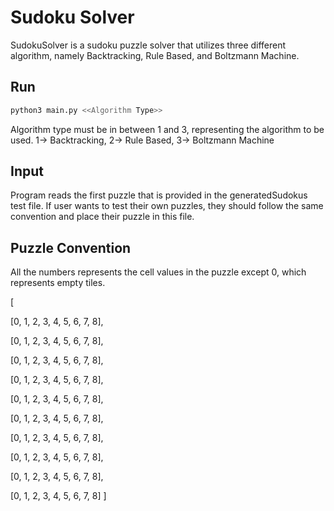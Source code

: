 # Sudoku Solver

SudokuSolver is a sudoku puzzle solver that utilizes three different algorithm, namely Backtracking, Rule Based, and Boltzmann Machine.

## Run

```bash
python3 main.py <<Algorithm Type>>
```
Algorithm type must be in between 1 and 3, representing the algorithm to be used. 1-> Backtracking, 2-> Rule Based, 3-> Boltzmann Machine

## Input
Program reads the first puzzle that is provided in the generatedSudokus test file. If user wants to test their own puzzles, they should follow the same convention and place their puzzle in this file.

## Puzzle Convention
All the numbers represents the cell values in the puzzle except 0, which represents empty tiles.

[

[0, 1, 2, 3, 4, 5, 6, 7, 8], 

[0, 1, 2, 3, 4, 5, 6, 7, 8], 

[0, 1, 2, 3, 4, 5, 6, 7, 8], 

[0, 1, 2, 3, 4, 5, 6, 7, 8], 

[0, 1, 2, 3, 4, 5, 6, 7, 8], 

[0, 1, 2, 3, 4, 5, 6, 7, 8], 

[0, 1, 2, 3, 4, 5, 6, 7, 8], 

[0, 1, 2, 3, 4, 5, 6, 7, 8], 

[0, 1, 2, 3, 4, 5, 6, 7, 8], 

[0, 1, 2, 3, 4, 5, 6, 7, 8] ]
